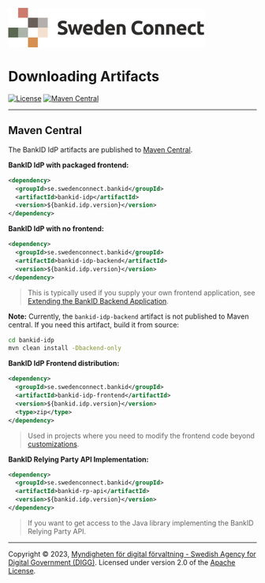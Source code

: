 ![Logo](images/sweden-connect.png)

# Downloading Artifacts

[![License](https://img.shields.io/badge/License-Apache%202.0-blue.svg)](https://opensource.org/licenses/Apache-2.0) [![Maven Central](https://maven-badges.herokuapp.com/maven-central/se.swedenconnect.bankid/bankid-idp/badge.svg)](https://maven-badges.herokuapp.com/maven-central/se.swedenconnect.bankid/bankid-idp)

-----

<a name="maven-central"></a>
## Maven Central

The BankID IdP artifacts are published to [Maven Central](https://central.sonatype.com/).

**BankID IdP with packaged frontend:**

```xml
<dependency>
  <groupId>se.swedenconnect.bankid</groupId>
  <artifactId>bankid-idp</artifactId>
  <version>${bankid.idp.version}</version>
</dependency>
```

**BankID IdP with no frontend:**

```xml
<dependency>
  <groupId>se.swedenconnect.bankid</groupId>
  <artifactId>bankid-idp-backend</artifactId>
  <version>${bankid.idp.version}</version>
</dependency>
```

> This is typically used if you supply your own frontend application, see [Extending the BankID Backend Application](https://docs.swedenconnect.se/bankid-saml-idp/override.html#extending-the-bankid-backend-application).

**Note:** Currently, the `bankid-idp-backend` artifact is not published to Maven central. If you need
this artifact, build it from source:

```bash
cd bankid-idp
mvn clean install -Dbackend-only
```

**BankID IdP Frontend distribution:**
```xml
<dependency>
  <groupId>se.swedenconnect.bankid</groupId>
  <artifactId>bankid-idp-frontend</artifactId>
  <version>${bankid.idp.version}</version>
  <type>zip</type>
</dependency>
```

> Used in projects where you need to modify the frontend code beyond [customizations](https://docs.swedenconnect.se/bankid-saml-idp/override.html#customizing-the-bankid-idp-ui).

**BankID Relying Party API Implementation:**

```xml
<dependency>
  <groupId>se.swedenconnect.bankid</groupId>
  <artifactId>bankid-rp-api</artifactId>
  <version>${bankid.idp.version}</version>
</dependency>
```

> If you want to get access to the Java library implementing the BankID Relying Party API.

-----

Copyright &copy; 2023, [Myndigheten för digital förvaltning - Swedish Agency for Digital Government (DIGG)](http://www.digg.se). Licensed under version 2.0 of the [Apache License](http://www.apache.org/licenses/LICENSE-2.0).
